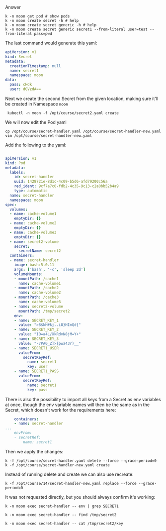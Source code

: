 Answer

```
k -n moon get pod # show pods
k -n moon create secret -h # help
k -n moon create secret generic -h # help
k -n moon create secret generic secret1 --from-literal user=test --from-literal pass=pwd

```

The last command would generate this yaml:

```yaml
apiVersion: v1 
kind: Secret 
metadata:
  creationTimestamp: null 
  name: secret1 
  namespace: moon
data:
  pass: cHdk 
  user: dGVzdA==

```

Next we create the second Secret from the given location, making sure it'll be created in Namespace `moon`

` kubectl -n moon -f /opt/course/secret2.yaml create`

We will now edit the Pod yaml

```
cp /opt/course/secret-handler.yaml /opt/course/secret-handler-new.yaml
vim /opt/course/secret-handler-new.yaml
```

Add the following to the yaml:

```yaml

apiVersion: v1 
kind: Pod 
metadata:
  labels:
    id: secret-handler
    uuid: 1428721e-8d1c-4c09-b5d6-afd79200c56a 
    red_ident: 9cf7a7c0-fdb2-4c35-9c13-c2a0bb52b4a9 
    type: automatic
  name: secret-handler
  namespace: moon 
spec:
  volumes:
  - name: cache-volume1
    emptyDir: {}
  - name: cache-volume2
    emptyDir: {}
  - name: cache-volume3
    emptyDir: {}
  - name: secret2-volume
    secret:
      secretName: secret2
  containers:
  - name: secret-handler
    image: bash:5.0.11
    args: ['bash', '-c', 'sleep 2d'] 
    volumeMounts:
    - mountPath: /cache1
      name: cache-volume1
    - mountPath: /cache2
      name: cache-volume2
    - mountPath: /cache3
      name: cache-volume3
    - name: secret2-volume
      mountPath: /tmp/secret2
    env:
    - name: SECRET_KEY_1
      value: ">8$kH#kj..i8}HImQd{"
    - name: SECRET_KEY_2
      value: "IO=a4L/XkRdvN8jM=Y+"
    - name: SECRET_KEY_3
      value: "-7PA0_Z]>{pwa43r)__"
    - name: SECRET1_USER 
      valueFrom:
        secretKeyRef:
          name: secret1 
          key: user
    - name: SECRET1_PASS 
      valueFrom:
        secretKeyRef:
          name: secret1 
          key: pass
```


There is also the possibility to import all keys from a Secret as env variables at once, though the env variable names will then be the same as in the Secret, which doesn't work for the requirements here:

```yaml
    containers:
    - name: secret-handler 
...
    envFrom:
    - secretRef:
        name: secret1
```

Then we apply the changes:
```
k -f /opt/course/secret-handler.yaml delete --force --grace-period=0
k -f /opt/course/secret-handler-new.yaml create
```

Instead of running delete and create we can also use recreate:

`k -f /opt/course/14/secret-handler-new.yaml replace --force --grace-period=0`

It was not requested directly, but you should always confirm it's working:


`k -n moon exec secret-handler -- env | grep SECRET1 `

`k -n moon exec secret-handler -- find /tmp/secret2`

`k -n moon exec secret-handler -- cat /tmp/secret2/key `